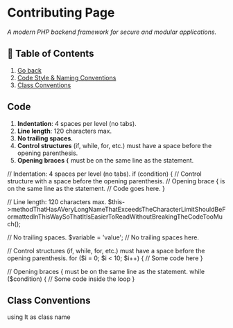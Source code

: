 # Contributing Page 
_A modern PHP backend framework for secure and modular applications._

## 📖 Table of Contents  
1. [Go back](readme.md) 
2. [Code Style & Naming Conventions](#code)
3. [Class Conventions](#-class-conventions)

## Code
1. **Indentation**: 4 spaces per level (no tabs).
2. **Line length**: 120 characters max.
3. **No trailing spaces**.
4. **Control structures** (if, while, for, etc.) must have a space before the opening parenthesis.
5. **Opening braces `{`** must be on the same line as the statement.



// Indentation: 4 spaces per level (no tabs).
if (condition) {
    // Control structure with a space before the opening parenthesis.
    // Opening brace { is on the same line as the statement.
    // Code goes here.
}

// Line length: 120 characters max.
$this->methodThatHasAVeryLongNameThatExceedsTheCharacterLimitShouldBeFormattedInThisWaySoThatItIsEasierToReadWithoutBreakingTheCodeTooMuch();

// No trailing spaces.
$variable = 'value'; // No trailing spaces here.

// Control structures (if, while, for, etc.) must have a space before the opening parenthesis.
for ($i = 0; $i < 10; $i++) {
    // Some code here
}

// Opening braces { must be on the same line as the statement.
while ($condition) {
    // Some code inside the loop
}


## Class Conventions
using lt as class name